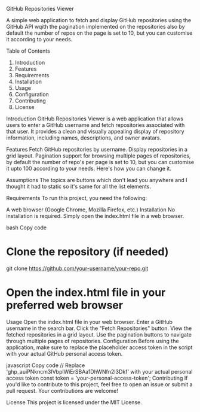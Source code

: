 
GitHub Repositories Viewer

A simple web application to fetch and display GitHub repositories using the GitHub API wqith the pagination implemented on the repositories also by default the number of repos on the page is set to 10, but you can customise it according to your needs.

Table of Contents

1. Introduction
2. Features
3. Requirements
4. Installation
5. Usage
6. Configuration
7. Contributing
8. License

Introduction
GitHub Repositories Viewer is a web application that allows users to enter a GitHub username and fetch repositories associated with that user. It provides a clean and visually appealing display of repository information, including names, descriptions, and owner avatars.

Features
Fetch GitHub repositories by username.
Display repositories in a grid layout.
Pagination support for browsing multiple pages of repositories, by default the number of repo's per page is set to 10, but you can customise it upto 100 according to your needs. Here's how you can change it.

Assumptions
The topics are buttons which don't lead you anywhere and I thought it had to static so it's same for all the list elements.

Requirements
To run this project, you need the following:

A web browser (Google Chrome, Mozilla Firefox, etc.)
Installation
No installation is required. Simply open the index.html file in a web browser.

bash
Copy code
# Clone the repository (if needed)
git clone https://github.com/your-username/your-repo.git

# Open the index.html file in your preferred web browser
Usage
Open the index.html file in your web browser.
Enter a GitHub username in the search bar.
Click the "Fetch Repositories" button.
View the fetched repositories in a grid layout.
Use the pagination buttons to navigate through multiple pages of repositories.
Configuration
Before using the application, make sure to replace the placeholder access token in the script with your actual GitHub personal access token.

javascript
Copy code
// Replace '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' with your actual personal access token
const token = 'your-personal-access-token';
Contributing
If you'd like to contribute to this project, feel free to open an issue or submit a pull request. Your contributions are welcome!

License
This project is licensed under the MIT License.